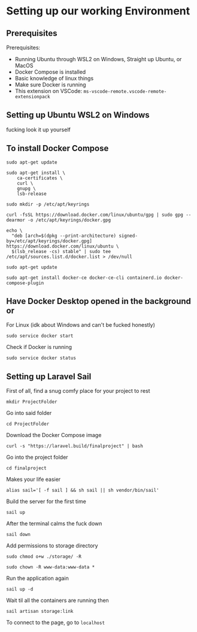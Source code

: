# Setting up our working Environment

## Prerequisites

Prerequisites:
- Running Ubuntu through WSL2 on Windows, Straight up Ubuntu, or MacOS
- Docker Compose is installed
- Basic knowledge of linux things
- Make sure Docker is running
- This extension on VSCode: `ms-vscode-remote.vscode-remote-extensionpack`

## Setting up Ubuntu WSL2 on Windows

fucking look it up yourself

## To install Docker Compose

`sudo apt-get update`

```
sudo apt-get install \
    ca-certificates \
    curl \
    gnupg \
    lsb-release
```

`sudo mkdir -p /etc/apt/keyrings`

`curl -fsSL https://download.docker.com/linux/ubuntu/gpg | sudo gpg --dearmor -o /etc/apt/keyrings/docker.gpg`

```
echo \
  "deb [arch=$(dpkg --print-architecture) signed-by=/etc/apt/keyrings/docker.gpg] https://download.docker.com/linux/ubuntu \
  $(lsb_release -cs) stable" | sudo tee /etc/apt/sources.list.d/docker.list > /dev/null
```

`sudo apt-get update`

`sudo apt-get install docker-ce docker-ce-cli containerd.io docker-compose-plugin`

## Have Docker Desktop opened in the background or

For Linux (idk about Windows and can't be fucked honestly)

`sudo service docker start`

Check if Docker is running

`sudo service docker status`

## Setting up Laravel Sail

First of all, find a snug comfy place for your project to rest

`mkdir ProjectFolder`

Go into said folder

`cd ProjectFolder`

Download the Docker Compose image

`curl -s "https://laravel.build/finalproject" | bash`

Go into the project folder

`cd finalproject`

Makes your life easier

`alias sail='[ -f sail ] && sh sail || sh vendor/bin/sail'`

Build the server for the first time

`sail up`

After the terminal calms the fuck down

`sail down`

Add permissions to storage directory

`sudo chmod o+w ./storage/ -R`

`sudo chown -R www-data:www-data *`

Run the application again

`sail up -d`

Wait til all the containers are running then

`sail artisan storage:link`

To connect to the page, go to `localhost`